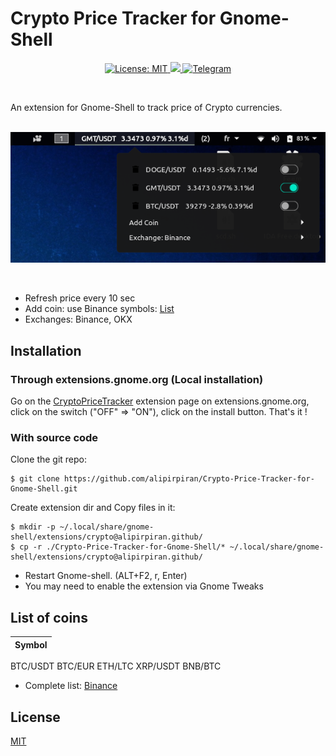 # Crypto Price Tracker for Gnome-Shell

<p align="center">
 <a href="https://github.com/alipirpiran/Crypto-Price-Tracker-for-Gnome-Shell/blob/master/LICENSE">
  <img alt="License: MIT" src="https://img.shields.io/badge/License-MIT-yellow.svg">
 </a>
 <a href="https://github.com/alipirpiran/Crypto-Price-Tracker-for-Gnome-Shell">
  <img src="https://badges.frapsoft.com/os/v2/open-source.png?v=103">
 </a>
 <a href="https://t.me/mralpr">
  <img src="https://img.shields.io/badge/Chat%20on-telegram-blue" alt="Telegram">
  </a>
 </p>
 <br />
 
An extension for Gnome-Shell to track price of Crypto currencies.
<br />
<br />
<p align="center">
 <img src="https://github.com/w4spy/Crypto-Price-Tracker-for-Gnome-Shell/blob/master/screen.png?raw=true" alt="Screenshot">
 </p>
 
 <br />
 
* Refresh price every 10 sec
* Add coin: use Binance symbols: [List](https://github.com/alipirpiran/Crypto-Price-Tracker-for-Gnome-Shell#list-of-coins)
* Exchanges: Binance, OKX

## Installation

### Through extensions.gnome.org (Local installation)

Go on the [CryptoPriceTracker](https://extensions.gnome.org/extension/2817/crypto-price-tracker/) extension page on extensions.gnome.org, click on the switch ("OFF" => "ON"), click on the install button. That's it !

### With source code

Clone the git repo:

    $ git clone https://github.com/alipirpiran/Crypto-Price-Tracker-for-Gnome-Shell.git

Create extension dir and Copy files in it:

    $ mkdir -p ~/.local/share/gnome-shell/extensions/crypto@alipirpiran.github/
    $ cp -r ./Crypto-Price-Tracker-for-Gnome-Shell/* ~/.local/share/gnome-shell/extensions/crypto@alipirpiran.github/

- Restart Gnome-shell. (ALT+F2, r, Enter)
- You may need to enable the extension via Gnome Tweaks

## List of coins

| Symbol |
| ------ |
BTC/USDT
BTC/EUR
ETH/LTC
XRP/USDT
BNB/BTC

- Complete list: [Binance](https://www.binance.com/indexSpa.html)

## License

[MIT](https://github.com/alipirpiran/Crypto-Price-Tracker-for-Gnome-Shell/blob/master/LICENSE)
